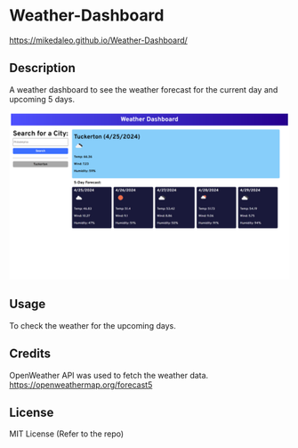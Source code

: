 # Weather-Dashboard
https://mikedaleo.github.io/Weather-Dashboard/

## Description

A weather dashboard to see the weather forecast for the current day and upcoming 5 days.

![Screenshot](./assets/images/mikedaleo.github.io_Weather-Dashboard_.png)

## Usage 

To check the weather for the upcoming days.

## Credits
OpenWeather API was used to fetch the weather data.
https://openweathermap.org/forecast5

## License 

MIT License (Refer to the repo)